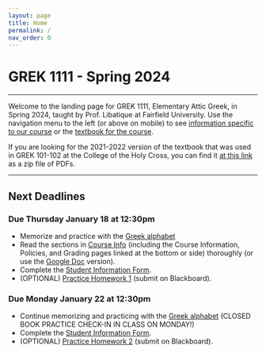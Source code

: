 ```yaml
---
layout: page
title: Home
permalink: /
nav_order: 0
---
```


# GREK 1111 - Spring 2024

***

Welcome to the landing page for GREK 1111, Elementary Attic Greek, in Spring 2024, taught by Prof. Libatique at Fairfield University. Use the navigation menu to the left (or above on mobile) to see [information specific to our course](/course_info) or the [textbook for the course](/textbook).

If you are looking for the 2021-2022 version of the textbook that was used in GREK 101-102 at the College of the Holy Cross, you can find it [at this link](https://drive.google.com/file/d/1Ul9XZOCWAYjhL9tSkQ7L4IMHGwI6rNc5/view?usp=sharing) as a zip file of PDFs.

***

## Next Deadlines

### Due Thursday January 18 at 12:30pm

* Memorize and practice with the [Greek alphabet](/textbook/basics/alphabet-and-accents)
* Read the sections in [Course Info](/course_info) (including the Course Information, Policies, and Grading pages linked at the bottom or side) thoroughly (or use the [Google Doc](https://docs.google.com/document/d/135wVK8K9Mr6RA9HPohA1RQFsiGG8P01S37LE-kFHNxI/edit?usp=sharing) version).
* Complete the [Student Information Form](https://docs.google.com/forms/d/e/1FAIpQLScS_NGwi-DSztwdaX2DibsjIvRyBvVUsZhxPXADGBsutT4HVg/viewform?usp=sf_link).
* (OPTIONAL) [Practice Homework 1](/homework/homework#practice-homework-1-due-r-118) (submit on Blackboard).

### Due Monday January 22 at 12:30pm

* Continue memorizing and practicing with the [Greek alphabet](/textbook/basics/alphabet-and-accents) (CLOSED BOOK PRACTICE CHECK-IN IN CLASS ON MONDAY!)
* Complete the [Student Information Form](https://docs.google.com/forms/d/e/1FAIpQLScS_NGwi-DSztwdaX2DibsjIvRyBvVUsZhxPXADGBsutT4HVg/viewform?usp=sf_link).
* (OPTIONAL) [Practice Homework 2](/homework/homework#practice-homework-2-due-m-122) (submit on Blackboard).